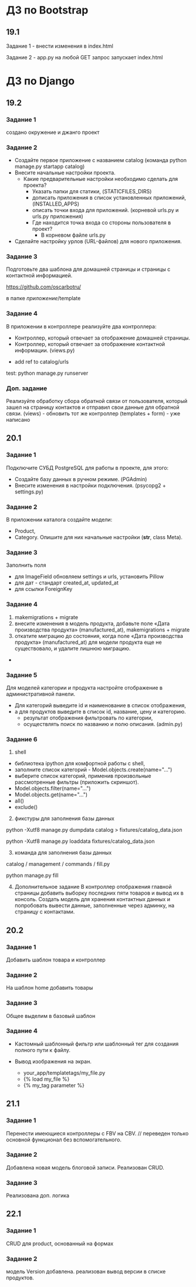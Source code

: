 # ДЗ по Bootstrap

## 19.1 

Задание 1 - внести изменения в index.html

Задание 2 - app.py на любой GET запрос запускает index.html

# ДЗ по Django

## 19.2

### Задание 1
создано окружение и джанго проект

### Задание 2
- Создайте первое приложение с названием catalog (команда python manage.py startapp catalog)
- Внесите начальные настройки проекта.
  - Какие предварительные настройки необходимо сделать для проекта?
    - Указать папки для статики, (STATICFILES_DIRS)
    - дописать приложения в список установленных приложений, (INSTALLED_APPS)
    - описать точки входа для приложений. (корневой urls.py и urls.py приложения)
    - Где находится точка входа со стороны пользователя в проект?
      - В корневом файле urls.py
- Сделайте настройку урлов (URL-файлов) для нового приложения.

### Задание 3
Подготовьте два шаблона для домашней страницы и страницы с контактной информацией.

https://github.com/oscarbotru/

в папке *приложение*/template

### Задание 4

В приложении в контроллере реализуйте два контроллера:

- Контроллер, который отвечает за отображение домашней страницы.
- Контроллер, который отвечает за отображение контактной информации.
(views.py)

+ add ref to catalog/urls

test: python manage.py runserver

### Доп. задание

Реализуйте обработку сбора обратной связи от пользователя,
который зашел на страницу контактов и отправил свои данные для обратной связи.
(views) - обновить тот же контроллер
(templates + form) - уже написано


## 20.1

### Задание 1
Подключите СУБД PostgreSQL для работы в проекте, для этого:
- Создайте базу данных в ручном режиме. (PGAdmin)
- Внесите изменения в настройки подключения. (psycopg2 + settings.py)

### Задание 2
В приложении каталога создайте модели:
- Product,
- Category.
Опишите для них начальные настройки (__str__, class Meta).

### Задание 3
Заполнить поля
- для ImageField обновляем settings и urls, установить Pillow
- для дат - стандарт created_at, updated_at
- для ссылки ForeignKey

### Задание 4
1) makemigrations + migrate 
2) внесите изменения в модель продукта, добавьте поле «Дата производства продукта»
(manufactured_at), makemigrations + migrate 
3) откатите миграцию до состояния, когда поле «Дата производства продукта»
(manufactured_at) для модели продукта еще не существовало, и удалите лишнюю миграцию.
+

### Задание 5
Для моделей категории и продукта настройте отображение в административной панели.
- Для категорий выведите id и наименование в список отображения,
- а для продуктов выведите в список id, название, цену и категорию.
  - результат отображения фильтровать по категории,
  - осуществлять поиск по названию и полю описания.
(admin.py)

### Задание 6
1) shell 
- библиотека ipython для комфортной работы с shell,
- заполните список категорий - Model.objects.create(name="...")
- выберите список категорий, применив произвольные рассмотренные фильтры (приложить скриншот).
- Model.objects.filter(name="...")
- Model.objects.get(name="...")
- all()
- exclude()

2) фикстуры для заполнения базы данных

python -Xutf8 manage.py dumpdata catalog > fixtures/catalog_data.json

python -Xutf8 manage.py loaddata fixtures/catalog_data.json

3) команда для заполнения базы данных

catalog / management / commands / fill.py

python manage.py fill

4) Дополнительное задание
В контроллер отображения главной страницы добавить выборку последних пяти товаров и вывод их в консоль.
Создать модель для хранения контактных данных и попробовать вывести данные, заполненные через админку, на страницу с контактами.


## 20.2

### Задание 1
Добавить шаблон товара и контроллер

### Задание 2
На шаблон home добавить товары

### Задание 3
Общее выделим в базовый шаблон

### Задание 4
- Кастомный шаблонный фильтр или шаблонный тег для создания полного пути к файлу.
- Вывод изображения на экран.

  * your_app/templatetags/my_file.py
  * {% load my_file %} 
  * {% my_tag parameter %}

## 21.1

### Задание 1
Перенести имеющиеся контроллеры с FBV на CBV.
// переведен только основной функционал без вспомогательного.

### Задание 2

Добавлена новая модель блоговой записи.
Реализован CRUD.

### Задание 3

Реализована доп. логика



## 22.1

### Задание 1
CRUD для product, основанный на формах

### Задание 2
модель Version добавлена. реализован вывод версии в списке продуктов.
